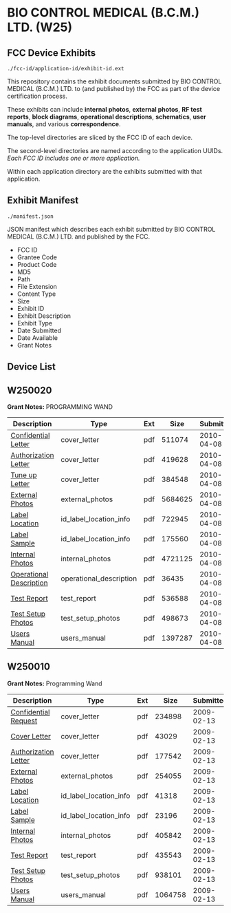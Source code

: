 # BIO CONTROL MEDICAL (B.C.M.) LTD. (W25)
## FCC Device Exhibits

```
./fcc-id/application-id/exhibit-id.ext
```

This repository contains the exhibit documents submitted by BIO CONTROL MEDICAL (B.C.M.) LTD. to (and published by) the FCC as part of the device certification process.

These exhibits can include **internal photos**, **external photos**, **RF test reports**, **block diagrams**, **operational descriptions**, **schematics**, **user manuals**, and various **correspondence**.

The top-level directories are sliced by the FCC ID of each device.

The second-level directories are named according to the application UUIDs. *Each FCC ID includes one or more application.*

Within each application directory are the exhibits submitted with that application. 

## Exhibit Manifest

```
./manifest.json
```

JSON manifest which describes each exhibit submitted by BIO CONTROL MEDICAL (B.C.M.) LTD. and published by the FCC.

- FCC ID
- Grantee Code
- Product Code
- MD5
- Path
- File Extension
- Content Type
- Size
- Exhibit ID
- Exhibit Description
- Exhibit Type
- Date Submitted
- Date Available
- Grant Notes

## Device List
## W250020
**Grant Notes:** PROGRAMMING WAND

| Description | Type | Ext | Size | Submitted | Available |
| ----------- | ---- | --- | ---- | --------- | --------- |
| [Confidential Letter](W250020/8b14c0706c79ddc920a1f75f4014326c/1263127.pdf) | cover_letter | pdf | 511074 | 2010-04-08 | 2010-04-09 |
| [Authorization Letter](W250020/8b14c0706c79ddc920a1f75f4014326c/1263131.pdf) | cover_letter | pdf | 419628 | 2010-04-08 | 2010-04-09 |
| [Tune up Letter](W250020/8b14c0706c79ddc920a1f75f4014326c/1263136.pdf) | cover_letter | pdf | 384548 | 2010-04-08 | 2010-04-09 |
| [External Photos](W250020/8b14c0706c79ddc920a1f75f4014326c/1263129.pdf) | external_photos | pdf | 5684625 | 2010-04-08 | 2010-04-09 |
| [Label Location](W250020/8b14c0706c79ddc920a1f75f4014326c/1263132.pdf) | id_label_location_info | pdf | 722945 | 2010-04-08 | 2010-04-09 |
| [Label Sample](W250020/8b14c0706c79ddc920a1f75f4014326c/1263133.pdf) | id_label_location_info | pdf | 175560 | 2010-04-08 | 2010-04-09 |
| [Internal Photos](W250020/8b14c0706c79ddc920a1f75f4014326c/1263130.pdf) | internal_photos | pdf | 4721125 | 2010-04-08 | 2010-04-09 |
| [Operational Description](W250020/8b14c0706c79ddc920a1f75f4014326c/1263134.pdf) | operational_description | pdf | 36435 | 2010-04-08 | 2010-04-09 |
| [Test Report](W250020/8b14c0706c79ddc920a1f75f4014326c/1263128.pdf) | test_report | pdf | 536588 | 2010-04-08 | 2010-04-09 |
| [Test Setup Photos](W250020/8b14c0706c79ddc920a1f75f4014326c/1263135.pdf) | test_setup_photos | pdf | 498673 | 2010-04-08 | 2010-04-09 |
| [Users Manual](W250020/8b14c0706c79ddc920a1f75f4014326c/1263137.pdf) | users_manual | pdf | 1397287 | 2010-04-08 | 2010-04-09 |
## W250010
**Grant Notes:** Programming Wand

| Description | Type | Ext | Size | Submitted | Available |
| ----------- | ---- | --- | ---- | --------- | --------- |
| [Confidential Request](W250010/3095ef8052094255ef14eba0354960aa/1068109.pdf) | cover_letter | pdf | 234898 | 2009-02-13 | 2009-02-16 |
| [Cover Letter](W250010/3095ef8052094255ef14eba0354960aa/1068110.pdf) | cover_letter | pdf | 43029 | 2009-02-13 | 2009-02-16 |
| [Authorization Letter](W250010/3095ef8052094255ef14eba0354960aa/1068113.pdf) | cover_letter | pdf | 177542 | 2009-02-13 | 2009-02-16 |
| [External Photos](W250010/3095ef8052094255ef14eba0354960aa/1068111.pdf) | external_photos | pdf | 254055 | 2009-02-13 | 2009-02-16 |
| [Label Location](W250010/3095ef8052094255ef14eba0354960aa/1068114.pdf) | id_label_location_info | pdf | 41318 | 2009-02-13 | 2009-02-16 |
| [Label Sample](W250010/3095ef8052094255ef14eba0354960aa/1068115.pdf) | id_label_location_info | pdf | 23196 | 2009-02-13 | 2009-02-16 |
| [Internal Photos](W250010/3095ef8052094255ef14eba0354960aa/1068112.pdf) | internal_photos | pdf | 405842 | 2009-02-13 | 2009-02-16 |
| [Test Report](W250010/3095ef8052094255ef14eba0354960aa/1068116.pdf) | test_report | pdf | 435543 | 2009-02-13 | 2009-02-16 |
| [Test Setup Photos](W250010/3095ef8052094255ef14eba0354960aa/1068117.pdf) | test_setup_photos | pdf | 938101 | 2009-02-13 | 2009-02-16 |
| [Users Manual](W250010/3095ef8052094255ef14eba0354960aa/1068118.pdf) | users_manual | pdf | 1064758 | 2009-02-13 | 2009-02-16 |
